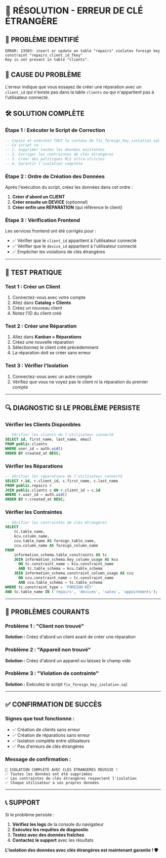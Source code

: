 # 🔧 RÉSOLUTION - ERREUR DE CLÉ ÉTRANGÈRE

## 🚨 **PROBLÈME IDENTIFIÉ**
```
ERROR: 23503: insert or update on table "repairs" violates foreign key constraint "repairs_client_id_fkey"
Key is not present in table "clients".
```

## 🎯 **CAUSE DU PROBLÈME**
L'erreur indique que vous essayez de créer une réparation avec un `client_id` qui n'existe pas dans la table `clients` ou qui n'appartient pas à l'utilisateur connecté.

## 🛠️ **SOLUTION COMPLÈTE**

### **Étape 1 : Exécuter le Script de Correction**
```sql
-- Copiez et exécutez TOUT le contenu de fix_foreign_key_isolation.sql
-- Ce script va :
-- 1. Supprimer toutes les données existantes
-- 2. Corriger les contraintes de clés étrangères
-- 3. Créer des politiques RLS ultra-strictes
-- 4. Garantir l'isolation complète
```

### **Étape 2 : Ordre de Création des Données**
Après l'exécution du script, créez les données dans cet ordre :

1. **Créer d'abord un CLIENT**
2. **Créer ensuite un DEVICE** (optionnel)
3. **Créer enfin une RÉPARATION** (qui référence le client)

### **Étape 3 : Vérification Frontend**
Les services frontend ont été corrigés pour :
- ✅ Vérifier que le `client_id` appartient à l'utilisateur connecté
- ✅ Vérifier que le `device_id` appartient à l'utilisateur connecté
- ✅ Empêcher les violations de clés étrangères

---

## 🧪 **TEST PRATIQUE**

### **Test 1 : Créer un Client**
1. Connectez-vous avec votre compte
2. Allez dans **Catalog > Clients**
3. Créez un nouveau client
4. Notez l'ID du client créé

### **Test 2 : Créer une Réparation**
1. Allez dans **Kanban > Réparations**
2. Créez une nouvelle réparation
3. Sélectionnez le client créé précédemment
4. La réparation doit se créer sans erreur

### **Test 3 : Vérifier l'Isolation**
1. Connectez-vous avec un autre compte
2. Vérifiez que vous ne voyez pas le client ni la réparation du premier compte

---

## 🔍 **DIAGNOSTIC SI LE PROBLÈME PERSISTE**

### **Vérifier les Clients Disponibles**
```sql
-- Vérifier les clients de l'utilisateur connecté
SELECT id, first_name, last_name, email 
FROM public.clients 
WHERE user_id = auth.uid()
ORDER BY created_at DESC;
```

### **Vérifier les Réparations**
```sql
-- Vérifier les réparations de l'utilisateur connecté
SELECT r.id, r.client_id, c.first_name, c.last_name
FROM public.repairs r
JOIN public.clients c ON r.client_id = c.id
WHERE r.user_id = auth.uid()
ORDER BY r.created_at DESC;
```

### **Vérifier les Contraintes**
```sql
-- Vérifier les contraintes de clés étrangères
SELECT 
    tc.table_name, 
    kcu.column_name, 
    ccu.table_name AS foreign_table_name,
    ccu.column_name AS foreign_column_name 
FROM 
    information_schema.table_constraints AS tc 
    JOIN information_schema.key_column_usage AS kcu
      ON tc.constraint_name = kcu.constraint_name
      AND tc.table_schema = kcu.table_schema
    JOIN information_schema.constraint_column_usage AS ccu
      ON ccu.constraint_name = tc.constraint_name
      AND ccu.table_schema = tc.table_schema
WHERE tc.constraint_type = 'FOREIGN KEY' 
AND tc.table_name IN ('repairs', 'devices', 'sales', 'appointments');
```

---

## 🚨 **PROBLÈMES COURANTS**

### **Problème 1 : "Client non trouvé"**
**Solution :** Créez d'abord un client avant de créer une réparation

### **Problème 2 : "Appareil non trouvé"**
**Solution :** Créez d'abord un appareil ou laissez le champ vide

### **Problème 3 : "Violation de contrainte"**
**Solution :** Exécutez le script `fix_foreign_key_isolation.sql`

---

## ✅ **CONFIRMATION DE SUCCÈS**

### **Signes que tout fonctionne :**
- ✅ Création de clients sans erreur
- ✅ Création de réparations sans erreur
- ✅ Isolation complète entre utilisateurs
- ✅ Pas d'erreurs de clés étrangères

### **Message de confirmation :**
```
🎉 ISOLATION COMPLÈTE AVEC CLÉS ÉTRANGÈRES RÉUSSIE !
✅ Toutes les données ont été supprimées
✅ Les contraintes de clés étrangères respectent l'isolation
✅ Chaque utilisateur a ses propres données
```

---

## 📞 **SUPPORT**

Si le problème persiste :
1. **Vérifiez les logs** de la console du navigateur
2. **Exécutez les requêtes de diagnostic**
3. **Testez avec des données fraîches**
4. **Contactez le support** avec les résultats

**L'isolation des données avec clés étrangères est maintenant garantie ! 🛡️**
